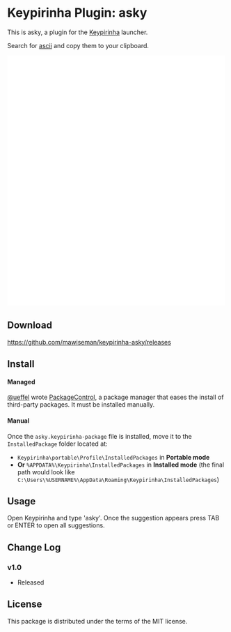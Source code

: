 # Keypirinha Plugin: asky

This is asky, a plugin for the [Keypirinha](http://keypirinha.com) launcher.

Search for [ascii](https://asky.io) and copy them to your clipboard. 

![Demo](usage.gif)

## Download

https://github.com/mawiseman/keypirinha-asky/releases

## Install

#### Managed

[@ueffel](https://github.com/ueffel) wrote [PackageControl](https://github.com/ueffel/Keypirinha-PackageControl), a package manager that eases the install of third-party packages.
It must be installed manually.

#### Manual

Once the `asky.keypirinha-package` file is installed,
move it to the `InstalledPackage` folder located at:

* `Keypirinha\portable\Profile\InstalledPackages` in **Portable mode**
* **Or** `%APPDATA%\Keypirinha\InstalledPackages` in **Installed mode** (the
  final path would look like
  `C:\Users\%USERNAME%\AppData\Roaming\Keypirinha\InstalledPackages`)


## Usage

Open Keypirinha and type 'asky'. Once the suggestion appears press TAB or ENTER to open all suggestions.


## Change Log

### v1.0
* Released

## License

This package is distributed under the terms of the MIT license.
